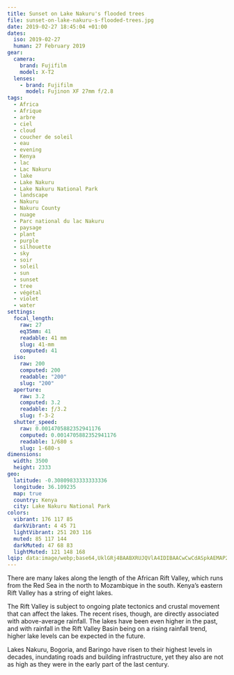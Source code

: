 ```yaml
---
title: Sunset on Lake Nakuru's flooded trees
file: sunset-on-lake-nakuru-s-flooded-trees.jpg
date: 2019-02-27 18:45:04 +01:00
dates:
  iso: 2019-02-27
  human: 27 February 2019
gear:
  camera:
    brand: Fujifilm
    model: X-T2
  lenses:
    - brand: Fujifilm
      model: Fujinon XF 27mm f/2.8
tags:
  - Africa
  - Afrique
  - arbre
  - ciel
  - cloud
  - coucher de soleil
  - eau
  - evening
  - Kenya
  - lac
  - Lac Nakuru
  - lake
  - Lake Nakuru
  - Lake Nakuru National Park
  - landscape
  - Nakuru
  - Nakuru County
  - nuage
  - Parc national du lac Nakuru
  - paysage
  - plant
  - purple
  - silhouette
  - sky
  - soir
  - soleil
  - sun
  - sunset
  - tree
  - végétal
  - violet
  - water
settings:
  focal_length:
    raw: 27
    eq35mm: 41
    readable: 41 mm
    slug: 41-mm
    computed: 41
  iso:
    raw: 200
    computed: 200
    readable: "200"
    slug: "200"
  aperture:
    raw: 3.2
    computed: 3.2
    readable: ƒ/3.2
    slug: f-3-2
  shutter_speed:
    raw: 0.0014705882352941176
    computed: 0.0014705882352941176
    readable: 1/680 s
    slug: 1-680-s
dimensions:
  width: 3500
  height: 2333
geo:
  latitude: -0.30809833333333336
  longitude: 36.109235
  map: true
  country: Kenya
  city: Lake Nakuru National Park
colors:
  vibrant: 176 117 85
  darkVibrant: 4 45 71
  lightVibrant: 251 203 116
  muted: 85 117 144
  darkMuted: 47 68 83
  lightMuted: 121 148 168
lqip: data:image/webp;base64,UklGRj4BAABXRUJQVlA4IDIBAACwCwCdASpkAEMAP2mkxliztiglMzSbasAtCWNtxrANtvOcfQ2tmVOMB21e2h5MxXtDKlHAuNy7UEWW3N1qFig5h7lJqStnguhvuzOTqPiHIFYNAwJNel2xCUket1OARSrJZW2BXAAA/tkNVJlFOgOwQGIu9n6TfQ4frug7t0ccwdQyofs9VsgKf3gvi9ApPWVW5beIxh2/TEjfz72FLDB7Zzd3O62M79akIwBgaqDhEc1EC2nYDU3DLXoOKqAP9mIQwXbJLmVzZiW0d58nTnpv3XDB3Cb03aMvkX4BXRbN6tpUxOdYBEoqN5fxGGUJ21BxqwXuSGvaUxKQVJpWTSXBPlnp3HpkrD4jUpMgDAj2D2VLMPckz4X59O96tZTzmOF0quQpgWq5D56LWyMCiByAAAA=
---
```


There are many lakes along the length of the African Rift Valley, which runs from the Red Sea in the north to Mozambique in the south. Kenya’s eastern Rift Valley has a string of eight lakes.

The Rift Valley is subject to ongoing plate tectonics and crustal movement that can affect the lakes. The recent rises, though, are directly associated with above-average rainfall. The lakes have been even higher in the past, and with rainfall in the Rift Valley Basin being on a rising rainfall trend, higher lake levels can be expected in the future.

Lakes Nakuru, Bogoria, and Baringo have risen to their highest levels in decades, inundating roads and building infrastructure, yet they also are not as high as they were in the early part of the last century.
